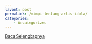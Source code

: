 ```yaml
---
layout: post
permalink: /mimpi-tentang-artis-idola/
categories:
    - Uncategorized
---
```


[Baca Selengkapnya](/08)